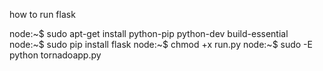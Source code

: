 how to run flask

node:~$ sudo apt-get install python-pip python-dev build-essential
node:~$ sudo pip install flask
node:~$ chmod +x run.py
node:~$ sudo -E python tornadoapp.py
